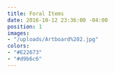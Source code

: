 ```yaml
---
title: Foral Items
date: 2016-10-12 23:36:00 -04:00
position: 1
images:
- "/uploads/Artboard%202.jpg"
colors:
- "#E22673"
- "#d9b6c6"
---
```


